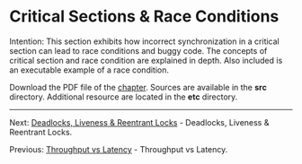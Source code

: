 # Critical Sections & Race Conditions

Intention: This section exhibits how incorrect synchronization in a critical section can lead to race conditions and 
buggy code. The concepts of critical section and race condition are explained in depth. Also included is 
an executable example of a race condition.

Download the PDF file of the [chapter](chapter_8.pdf). Sources are available in the <b>src</b> directory. 
Additional resource are located in the <b>etc</b> directory.

<hr>

Next: [Deadlocks, Liveness & Reentrant Locks](chapter_9.md "Deadlocks, Liveness & Reentrant Locks") - 
Deadlocks, Liveness & Reentrant Locks.

Previous: [Throughput vs Latency](chapter_7.md "Throughput vs Latency") - Throughput vs Latency.